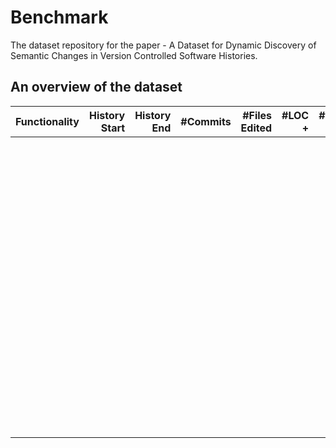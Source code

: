 # Benchmark
The dataset repository for the paper - A Dataset for Dynamic Discovery of Semantic Changes in Version Controlled Software Histories.


## An overview of the dataset


| Functionality | History Start | History End | #Commits | #Files Edited | #LOC + | #LOC - | #Test cases | Slice Size |
|:-------------:|--------------:|------------:|---------:|--------------:|-------:|-------:|------------:|-----------:|
|               |               |             |          |               |        |        |             |            |
|               |               |             |          |               |        |        |             |            |
|               |               |             |          |               |        |        |             |            |
|               |               |             |          |               |        |        |             |            |
|               |               |             |          |               |        |        |             |            |
|               |               |             |          |               |        |        |             |            |
|               |               |             |          |               |        |        |             |            |
|               |               |             |          |               |        |        |             |            |
|               |               |             |          |               |        |        |             |            |
|               |               |             |          |               |        |        |             |            |
|               |               |             |          |               |        |        |             |            |
|               |               |             |          |               |        |        |             |            |
|               |               |             |          |               |        |        |             |            |
|               |               |             |          |               |        |        |             |            |
|               |               |             |          |               |        |        |             |            |
|               |               |             |          |               |        |        |             |            |
|               |               |             |          |               |        |        |             |            |
|               |               |             |          |               |        |        |             |            |
|               |               |             |          |               |        |        |             |            |
|               |               |             |          |               |        |        |             |            |
|               |               |             |          |               |        |        |             |            |
|               |               |             |          |               |        |        |             |            |
|               |               |             |          |               |        |        |             |            |
|               |               |             |          |               |        |        |             |            |
|               |               |             |          |               |        |        |             |            |
|               |               |             |          |               |        |        |             |            |
|               |               |             |          |               |        |        |             |            |
|               |               |             |          |               |        |        |             |            |
|               |               |             |          |               |        |        |             |            |
|               |               |             |          |               |        |        |             |            |
|               |               |             |          |               |        |        |             |            |
|               |               |             |          |               |        |        |             |            |
|               |               |             |          |               |        |        |             |            |
|               |               |             |          |               |        |        |             |            |
|               |               |             |          |               |        |        |             |            |
|               |               |             |          |               |        |        |             |            |
|               |               |             |          |               |        |        |             |            |
|               |               |             |          |               |        |        |             |            |
|               |               |             |          |               |        |        |             |            |
|               |               |             |          |               |        |        |             |            |
|               |               |             |          |               |        |        |             |            |
|               |               |             |          |               |        |        |             |            |
|               |               |             |          |               |        |        |             |            |
|               |               |             |          |               |        |        |             |            |
|               |               |             |          |               |        |        |             |            |
|               |               |             |          |               |        |        |             |            |
|               |               |             |          |               |        |        |             |            |
|               |               |             |          |               |        |        |             |            |
|               |               |             |          |               |        |        |             |            |
|               |               |             |          |               |        |        |             |            |
|               |               |             |          |               |        |        |             |            |
|               |               |             |          |               |        |        |             |            |
|               |               |             |          |               |        |        |             |            |
|               |               |             |          |               |        |        |             |            |
|               |               |             |          |               |        |        |             |            |
|               |               |             |          |               |        |        |             |            |
|               |               |             |          |               |        |        |             |            |
|               |               |             |          |               |        |        |             |            |
|               |               |             |          |               |        |        |             |            |
|               |               |             |          |               |        |        |             |            |
|               |               |             |          |               |        |        |             |            |
|               |               |             |          |               |        |        |             |            |
|               |               |             |          |               |        |        |             |            |
|               |               |             |          |               |        |        |             |            |
|               |               |             |          |               |        |        |             |            |
|               |               |             |          |               |        |        |             |            |
|               |               |             |          |               |        |        |             |            |
|               |               |             |          |               |        |        |             |            |
|               |               |             |          |               |        |        |             |            |
|               |               |             |          |               |        |        |             |            |
|               |               |             |          |               |        |        |             |            |
|               |               |             |          |               |        |        |             |            |
|               |               |             |          |               |        |        |             |            |
|               |               |             |          |               |        |        |             |            |
|               |               |             |          |               |        |        |             |            |
|               |               |             |          |               |        |        |             |            |
|               |               |             |          |               |        |        |             |            |
|               |               |             |          |               |        |        |             |            |
|               |               |             |          |               |        |        |             |            |
|               |               |             |          |               |        |        |             |            |
